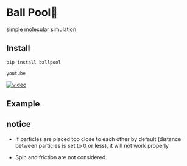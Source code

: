 # Ball Pool🥎

simple molecular simulation

## Install

```bash 
pip install ballpool
```

`youtube`

[![video](https://i.ytimg.com/vi/fWzYb2FtJ6A/hqdefault.jpg?sqp=-oaymwE2CNACELwBSFXyq4qpAygIARUAAIhCGAFwAcABBvABAfgB3gOAAuADigIMCAAQARh_IBMoEzAP&rs=AOn4CLDlj0b2silFyfIcqpcb5a7zts1A9Q)](https://www.youtube.com/watch?v=fWzYb2FtJ6A)

## Example



## notice

- If particles are placed too close to each other by default (distance between particles is set to 0 or less), it will not work properly

- Spin and friction are not considered.
